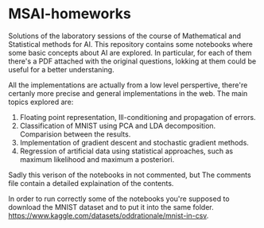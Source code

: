 # MSAI-homeworks
Solutions of the laboratory sessions of the course of Mathematical and Statistical methods for AI.
This repository contains some notebooks where some basic concepts about AI are explored. In particular, for each of them there's a PDF attached with the original questions, lokking at them could be useful for a better understaning.

All the implementations are actually from a low level perspertive, there're certanly more precise and general implementations in the web. 
The main topics explored are:
1. Floating point representation, Ill-conditioning and propagation of errors.
2. Classification of MNIST using PCA and LDA decomposition. Comparision between the results.
3. Implementation of gradient descent and stochastic gradient methods.
4. Regression of artificial data using statistical approaches, such as maximum likelihood and maximum a posteriori.

Sadly this verison of the notebooks in not commented, but The comments file contain a detailed explaination of the contents.

In order to run correctly some of the notebooks you're supposed to download the MNIST dataset and to put it into the same folder. https://www.kaggle.com/datasets/oddrationale/mnist-in-csv.
